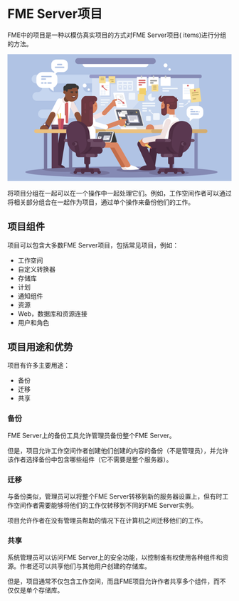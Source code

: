# FME Server项目

FME中的项目是一种以模仿真实项目的方式对FME Server项目\( items\)进行分组的方法。

[![](../.gitbook/assets/img6.000.projectsheaderimage.png)](https://github.com/xuhengxx/FMETraining-1/tree/f1cdae5373cf9425ee2d148732792713c9043d44/ServerAuthoring6AdvancedWorkflows/Images/Img6.000.ProjectsHeaderImage.png)

将项目分组在一起可以在一个操作中一起处理它们。例如，工作空间作者可以通过将相关部分组合在一起作为项目，通过单个操作来备份他们的工作。

## 项目组件

项目可以包含大多数FME Server项目，包括常见项目，例如：

* 工作空间
* 自定义转换器
* 存储库
* 计划
* 通知组件
* 资源
* Web，数据库和资源连接
* 用户和角色

## 项目用途和优势

项目有许多主要用途：

* 备份
* 迁移
* 共享

### 备份

FME Server上的备份工具允许管理员备份整个FME Server。

但是，项目允许工作空间作者创建他们创建的内容的备份（不是管理员），并允许该作者选择备份中包含哪些组件（它不需要是整个服务器）。

### 迁移

与备份类似，管理员可以将整个FME Server转移到新的服务器设置上，但有时工作空间作者需要能够将他们的工作仅转移到不同的FME Server实例。

项目允许作者在没有管理员帮助的情况下在计算机之间迁移他们的工作。

### 共享

系统管理员可以访问FME Server上的安全功能，以控制谁有权使用各种组件和资源。作者还可以共享他们与其他用户创建的存储库。

但是，项目通常不仅包含工作空间，而且FME项目允许作者共享多个组件，而不仅仅是单个存储库。

